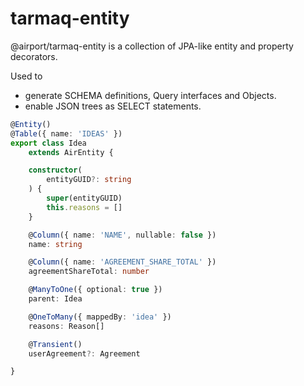 # tarmaq-entity

@airport/tarmaq-entity is a collection of JPA-like entity and property decorators.

Used to

*   generate SCHEMA definitions, Query interfaces and Objects.
*   enable JSON trees as SELECT statements.


```typescript
@Entity()
@Table({ name: 'IDEAS' })
export class Idea
	extends AirEntity {

	constructor(
		entityGUID?: string
	) {
		super(entityGUID)
		this.reasons = []
	}

	@Column({ name: 'NAME', nullable: false })
	name: string

	@Column({ name: 'AGREEMENT_SHARE_TOTAL' })
	agreementShareTotal: number

	@ManyToOne({ optional: true })
	parent: Idea

	@OneToMany({ mappedBy: 'idea' })
	reasons: Reason[]

	@Transient()
	userAgreement?: Agreement

}
```
